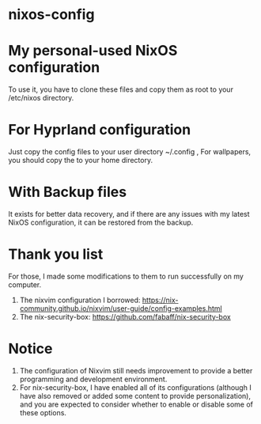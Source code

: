 # nixos-config
# My personal-used NixOS configuration

  To use it, you have to clone these files and copy them as root to your /etc/nixos directory.
  
# For Hyprland configuration
  
  Just copy the config files to your user directory ~/.config , For wallpapers, you should copy the to your home directory.

# With Backup files

  It exists for better data recovery, and if there are any issues with my latest NixOS configuration, it can be restored from the backup.

# Thank you list

  For those, I made some modifications to them to run successfully on my computer.
  
  1. The nixvim configuration I borrowed: https://nix-community.github.io/nixvim/user-guide/config-examples.html
  2. The nix-security-box: https://github.com/fabaff/nix-security-box

# Notice

  1. The configuration of Nixvim still needs improvement to provide a better programming and development environment.
  2. For nix-security-box, I have enabled all of its configurations (although I have also removed or added some content to provide personalization), and you are expected to consider whether to enable or disable some of these options.
